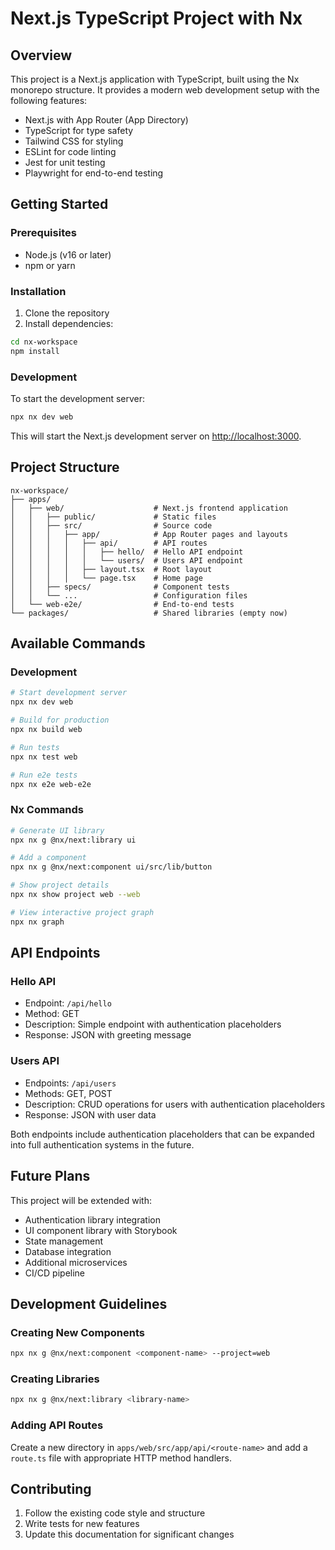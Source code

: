 # Next.js TypeScript Project with Nx

## Overview

This project is a Next.js application with TypeScript, built using the Nx monorepo structure. It provides a modern web development setup with the following features:

- Next.js with App Router (App Directory)
- TypeScript for type safety
- Tailwind CSS for styling
- ESLint for code linting
- Jest for unit testing
- Playwright for end-to-end testing

## Getting Started

### Prerequisites

- Node.js (v16 or later)
- npm or yarn

### Installation

1. Clone the repository
2. Install dependencies:

```bash
cd nx-workspace
npm install
```

### Development

To start the development server:

```bash
npx nx dev web
```

This will start the Next.js development server on [http://localhost:3000](http://localhost:3000).

## Project Structure

```
nx-workspace/
├── apps/
│   ├── web/                    # Next.js frontend application
│   │   ├── public/             # Static files
│   │   ├── src/                # Source code
│   │   │   ├── app/            # App Router pages and layouts
│   │   │   │   ├── api/        # API routes
│   │   │   │   │   ├── hello/  # Hello API endpoint
│   │   │   │   │   └── users/  # Users API endpoint
│   │   │   │   ├── layout.tsx  # Root layout
│   │   │   │   └── page.tsx    # Home page
│   │   ├── specs/              # Component tests
│   │   └── ...                 # Configuration files
│   └── web-e2e/                # End-to-end tests
└── packages/                   # Shared libraries (empty now)
```

## Available Commands

### Development

```bash
# Start development server
npx nx dev web

# Build for production
npx nx build web

# Run tests
npx nx test web

# Run e2e tests
npx nx e2e web-e2e
```

### Nx Commands

```bash
# Generate UI library
npx nx g @nx/next:library ui

# Add a component
npx nx g @nx/next:component ui/src/lib/button

# Show project details
npx nx show project web --web

# View interactive project graph
npx nx graph
```

## API Endpoints

### Hello API

- Endpoint: `/api/hello`
- Method: GET
- Description: Simple endpoint with authentication placeholders
- Response: JSON with greeting message

### Users API

- Endpoints: `/api/users`
- Methods: GET, POST
- Description: CRUD operations for users with authentication placeholders
- Response: JSON with user data

Both endpoints include authentication placeholders that can be expanded into full authentication systems in the future.

## Future Plans

This project will be extended with:

- Authentication library integration
- UI component library with Storybook
- State management
- Database integration
- Additional microservices
- CI/CD pipeline

## Development Guidelines

### Creating New Components

```bash
npx nx g @nx/next:component <component-name> --project=web
```

### Creating Libraries

```bash
npx nx g @nx/next:library <library-name>
```

### Adding API Routes

Create a new directory in `apps/web/src/app/api/<route-name>` and add a `route.ts` file with appropriate HTTP method handlers.

## Contributing

1. Follow the existing code style and structure
2. Write tests for new features
3. Update this documentation for significant changes